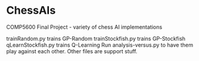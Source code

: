# ChessAIs
COMP5600 Final Project - variety of chess AI implementations

trainRandom.py trains GP-Random
trainStockfish.py trains GP-Stockfish
qLearnStockfish.py trains Q-Learning
Run analysis-versus.py to have them play against each other.
Other files are support stuff.
